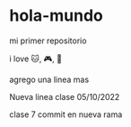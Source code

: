 # hola-mundo

mi primer repositorio

i love 🐱, 🎮, 🥪

agrego una linea mas

Nueva linea clase 05/10/2022

clase 7 commit en nueva rama
